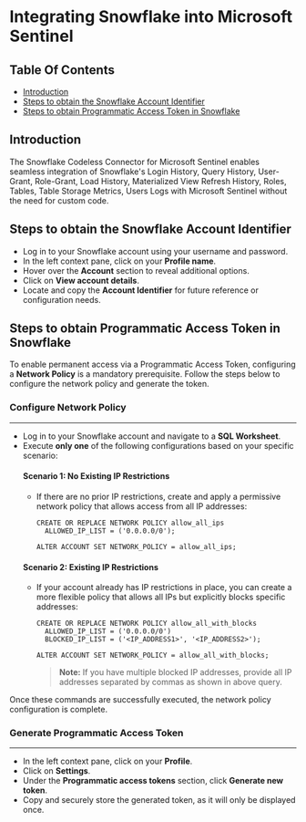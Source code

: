 # Integrating Snowflake into Microsoft Sentinel
## Table Of Contents
- [Introduction](#intro)
- [Steps to obtain the Snowflake Account Identifier](#accountId)
- [Steps to obtain Programmatic Access Token in Snowflake](#pat)

<a name = "intro">

## Introduction
The Snowflake Codeless Connector for Microsoft Sentinel enables seamless integration of Snowflake's Login History, Query History, User-Grant, Role-Grant, Load History, Materialized View Refresh History, Roles, Tables, Table Storage Metrics, Users Logs with Microsoft Sentinel without the need for custom code.

<a name = "accountId">
  
## Steps to obtain the Snowflake Account Identifier
- Log in to your Snowflake account using your username and password.
- In the left context pane, click on your **Profile name**.
- Hover over the **Account** section to reveal additional options.
- Click on **View account details**.
- Locate and copy the **Account Identifier** for future reference or configuration needs.

<a name = "pat">
  
## Steps to obtain Programmatic Access Token in Snowflake
To enable permanent access via a Programmatic Access Token, configuring a **Network Policy** is a mandatory prerequisite. Follow the steps below to configure the network policy and generate the token.
### Configure Network Policy

--------------------------------------------------------------------------------------------------------------------

- Log in to your Snowflake account and navigate to a **SQL Worksheet**.
- Execute **only one** of the following configurations based on your specific scenario:
  #### Scenario 1: No Existing IP Restrictions
  - If there are no prior IP restrictions, create and apply a permissive network policy that allows access from all IP addresses:
    ```
    CREATE OR REPLACE NETWORK POLICY allow_all_ips
      ALLOWED_IP_LIST = ('0.0.0.0/0');
    ```
    ```
    ALTER ACCOUNT SET NETWORK_POLICY = allow_all_ips;
    ```
  #### Scenario 2: Existing IP Restrictions
  - If your account already has IP restrictions in place, you can create a more flexible policy that allows all IPs but explicitly blocks specific addresses:
    ```
    CREATE OR REPLACE NETWORK POLICY allow_all_with_blocks
      ALLOWED_IP_LIST = ('0.0.0.0/0')
      BLOCKED_IP_LIST = ('<IP_ADDRESS1>', '<IP_ADDRESS2>');
    ```
    ```
    ALTER ACCOUNT SET NETWORK_POLICY = allow_all_with_blocks;
    ```
    > **Note:** If you have multiple blocked IP addresses, provide all IP addresses separated by commas as shown in above query.

Once these commands are successfully executed, the network policy configuration is complete.
### Generate Programmatic Access Token
--------------------------------------------------------------------------------------------

- In the left context pane, click on your **Profile**.
- Click on **Settings**.
- Under the **Programmatic access tokens** section, click **Generate new token**.
- Copy and securely store the generated token, as it will only be displayed once.
